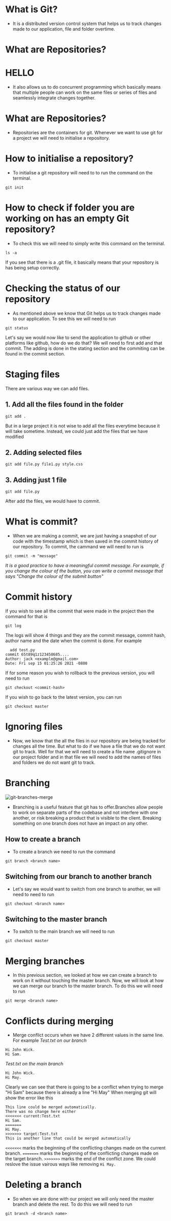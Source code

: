 # What is Git?
- It is a distributed version control system that helps us to track changes made to our application, file and folder overtime.

# What are Repositories?
HELLO
=======
- It also allows us to do concurrent programming which basically means that multiple people can work on the same files or series of files and seamlessly integrate changes together.

# What are Repositories?
- Repositories are the containers for git. Whenever we want to use git for a project we will need to initialise a repository.

# How to initialise a repository?
- To initialise a git repository will need to to run the command on the terminal.
```
git init
```
# How to check if folder you are working on has an empty Git repository?
- To check this we will need to simply write this command on the terminal.
```
ls -a
```
If you see that there is a .git file, it basically means that your repository is has being setup correctly.

# Checking the status of our repository
- As mentioned above we know that Git helps us to track changes made to our application. To see this we will need to run
```
git status
```
Let's say we would now like to send the application to github or other platforms like github, how do we do that? 
We will need to first add and that commit. The adding is done in the stating section and the commiting can be found in the commit section.

# Staging files
There are various way we can add files. 
## 1. Add all the files found in the folder
```
git add .
```
But in a large project it is not wise to add all the files everytime because it will take sometime. Instead, we could just add the files that we have modified
## 2. Adding selected files
```
git add file.py file1.py style.css
```
## 3. Adding just 1 file
```
git add file.py
```
After add the files, we would have to commit.
# What is commit?
- When we are making a commit, we are just having a snapshot of our code with the timestamp which is then saved in the commit history of our repository.
To commit, the cammand we will need to run is
```
git commit -m "message"
```
*It is a good practice to have a meaningful commit message. For example, if you change the colour of the button, you can write a commit message
that says "Change the colour of the submit button"*

# Commit history

If you wish to see all the commit that were made in the project then the command for that is 
```
git log
```
The logs will show 4 things and they are the commit message, commit hash, author name and the date when the commit is done. For example
```
  add test.py
commit 65t89q1z123458685....
Author: jack <example@gmail.com>
Date: Fri sep 15 01:25:26 2021 -0800
```
If for some reason you wish to rollback to the previous version, you will need to run
```
git checkout <commit-hash>
```
If you wish to go back to the latest version, you can run
```
git checkout master
```
# Ignoring files
- Now, we know that the all the files in our repository are being tracked for changes all the time. But what to do if we have a file that we do not want 
git to track. Well for that we will need to create a file name .gitignore in our project folder and in that file we will need to add the names of files and folders we 
do not want git to track.

# Branching

![git-branches-merge](https://user-images.githubusercontent.com/90772840/133884854-aa7b1031-1aba-4187-b0c5-c5563eb82527.png)
- Branching is a useful feature that git has to offer.Branches allow people to work on separate parts of the codebase and not interfere with one another, or risk breaking a product that is visible to the client. Breaking something on one branch does not have an impact on any other.

## How to create a branch
- To create a branch we need to run the command
```
git branch <branch name>
```
## Switching from our branch to another branch
- Let's say we would want to switch from one branch to another, we will need to need to run
```
git checkout <branch name>
```
## Switching to the master branch
- To switch to the main branch we will need to run
```
git checkout master
```
# Merging branches
- In this previous section, we looked at how we can create a branch to work on it without touching the master branch. Now, we will look at how we can merge our branch to the master branch. To do this we will need to run 
```
git merge <branch name>
```
# Conflicts during merging
- Merge conflict occurs when we have 2 different values in the same line. For example
*Test.txt on our branch*
```
Hi John Wick.
Hi Sam.
```
*Test.txt on the main branch*
```
Hi John Wick.
Hi May.
```
Clearly we can see that there is going to be a conflict when trying to merge "Hi Sam" because there is already a line "Hi May"
When merging git will show the error like this 
```
This line could be merged automatically.
There was no change here either
<<<<<<< current:Test.txt
Hi Sam.
=======
Hi May.
>>>>>>> target:Test.txt
This is another line that could be merged automatically
```
```<<<<<<<``` marks the beginning of the conflicting changes made on the current branch.
```=======``` marks the beginning of the conflicting changes made on the target branch.
```>>>>>>>``` marks the end of the conflict zone.
We could reslove the issue vairous ways like removing ```Hi May.```

# Deleting a branch 
- So when we are done with our project we will only need the master branch and delete the rest. To do this we will need to run
```
git branch -d <branch name>
```
